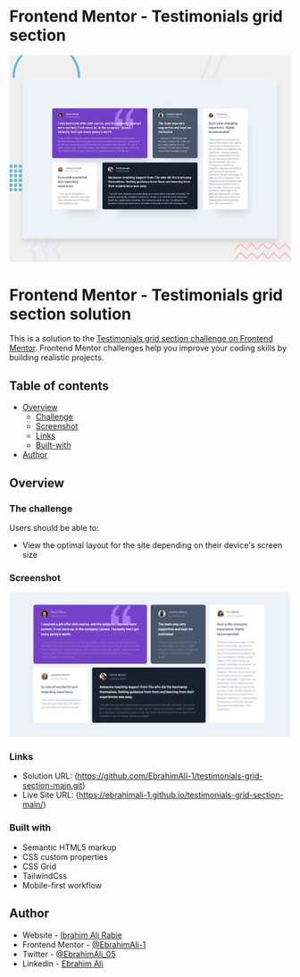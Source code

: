 # Frontend Mentor - Testimonials grid section

![Design preview for the Testimonials grid section coding challenge](./design/desktop-preview.jpg)

# Frontend Mentor - Testimonials grid section solution

This is a solution to the [Testimonials grid section challenge on Frontend Mentor](https://www.frontendmentor.io/challenges/testimonials-grid-section-Nnw6J7Un7). Frontend Mentor challenges help you improve your coding skills by building realistic projects.

## Table of contents

- [Overview](#overview)
  - [Challenge](#the-challenge)
  - [Screenshot](#screenshot)
  - [Links](#links)
  - [Built-with](#built-with)
- [Author](#author)

## Overview

### The challenge

Users should be able to:

- View the optimal layout for the site depending on their device's screen size

### Screenshot

![](./design/screenshot.PNG)

### Links

- Solution URL: (https://github.com/EbrahimAli-1/testimonials-grid-section-main.git)
- Live Site URL: (https://ebrahimali-1.github.io/testimonials-grid-section-main/)

### Built with

- Semantic HTML5 markup
- CSS custom properties
- CSS Grid
- TailwindCss
- Mobile-first workflow

## Author

- Website - [Ibrahim Ali Rabie](https://github.com/EbrahimAli-1)
- Frontend Mentor - [@EbrahimAli-1](https://www.frontendmentor.io/profile/EbrahimAli-1)
- Twitter - [@EbrahimAli_05](https://twitter.com/EbrahimAli_05)
- Linkedin - [Ebrahim Ali](https://www.linkedin.com/in/ebrahim-ali-jsdev)
